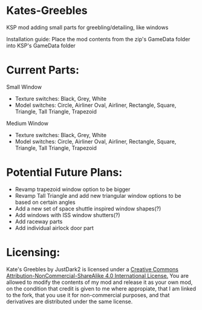 # Kates-Greebles
KSP mod adding small parts for greebling/detailing, like windows

Installation guide: Place the mod contents from the zip's GameData folder into KSP's GameData folder

# Current Parts:
Small Window
 - Texture switches: Black, Grey, White
 - Model switches: Circle, Airliner Oval, Airliner, Rectangle, Square, Triangle, Tall Triangle, Trapezoid

Medium Window
 - Texture switches: Black, Grey, White
 - Model switches: Circle, Airliner Oval, Airliner, Rectangle, Square, Triangle, Tall Triangle, Trapezoid

# Potential Future Plans:
 - Revamp trapezoid window option to be bigger
 - Revamp Tall Triangle and add new triangular window options to be based on certain angles
 - Add a new set of space shuttle inspired window shapes(?)
 - Add windows with ISS window shutters(?)
 - Add raceway parts
 - Add individual airlock door part

# Licensing:
Kate's Greebles by JustDark2 is licensed under a [Creative Commons Attribution-NonCommercial-ShareAlike 4.0 International License.](https://creativecommons.org/licenses/by-nc-sa/4.0/)
You are allowed to modify the contents of my mod and release it as your own mod, on the condition that credit is given to me where appropiate, that I am linked to the fork, that you use it for non-commercial purposes, and that derivatives are distributed under the same license.
